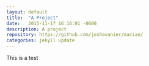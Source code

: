 ```yaml
---
layout: default
title:  "A Project"
date:   2015-11-17 16:16:01 -0600
description: A project
repository: https://github.com/joshavanier/macian/
categories: jekyll update
---
```


This is a test

